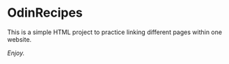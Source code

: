 # OdinRecipes

This is a simple HTML project to practice linking different pages within one website.

*Enjoy.*
